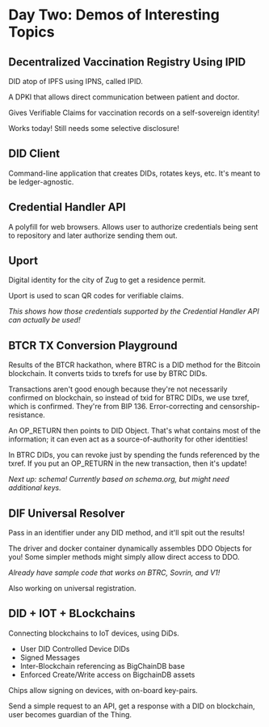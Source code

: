 # Day Two: Demos of Interesting Topics

## Decentralized Vaccination Registry Using IPID

DID atop of IPFS using IPNS, called IPID.

A DPKI that allows direct communication between patient and doctor.

Gives Verifiable Claims for vaccination records on a self-sovereign identity!

Works today! Still needs some selective disclosure!

## DID Client

Command-line application that creates DIDs, rotates keys, etc. It's meant to be ledger-agnostic.

## Credential Handler API

A polyfill for web browsers. Allows user to authorize credentials being sent to repository and later authorize sending them out.

## Uport

Digital identity for the city of Zug to get a residence permit.

Uport is used to scan QR codes for verifiable claims.

_This shows how those credentials supported by the Credential Handler API can actually be used!_

## BTCR TX Conversion Playground

Results of the BTCR hackathon, where BTRC is a DID method for the Bitcoin blockchain. It converts txids to txrefs for use by BTRC DIDs.

Transactions aren't good enough because they're not necessarily confirmed on blockchain, so instead of txid for BTRC DIDs, we use txref, which is confirmed. They're from BIP 136. Error-correcting and censorship-resistance.

An OP_RETURN then points to DID Object. That's what contains most of the information; it can even act as a source-of-authority for other identities!

In BTRC DIDs, you can revoke just by spending the funds referenced by the txref. If you put an OP_RETURN in the new transaction, then it's update! 

<i>Next up: schema! Currently based on schema.org, but might need additional keys.</i>

## DIF Universal Resolver

Pass in an identifier under any DID method, and it'll spit out the results!

The driver and docker container dynamically assembles DDO Objects for you!
Some simpler methods might simply allow direct access to DDO.

_Already have sample code that works on BTRC, Sovrin, and V1!_

Also working on universal registration.

## DID + IOT + BLockchains

Connecting blockchains to IoT devices, using DiDs.

   * User DID Controlled Device DIDs
   * Signed Messages 
   * Inter-Blockchain referencing as BigChainDB base
   * Enforced Create/Write access on BigchainDB assets

Chips allow signing on devices, with on-board key-pairs.

Send a simple request to an API, get a response with a DID on blockchain, user becomes guardian of the Thing.

